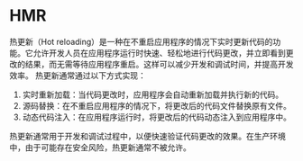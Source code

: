 # HMR

热更新（Hot reloading）是一种在不重启应用程序的情况下实时更新代码的功能。它允许开发人员在应用程序运行时快速、轻松地进行代码更改，并立即看到更改的结果，而无需等待应用程序重启。这样可以减少开发和调试时间，并提高开发效率。  热更新通常通过以下方式实现：  

1. 实时重新加载：当代码更改时，应用程序会自动重新加载并执行新的代码。  
2. 源码替换：在不重启应用程序的情况下，将更改后的代码文件替换原有文件。  
3. 动态代码注入：在应用程序运行时，将更改后的代码动态注入到应用程序中。  

热更新通常用于开发和调试过程中，以便快速验证代码更改的效果。在生产环境中，由于可能存在安全风险，热更新通常不被允许。